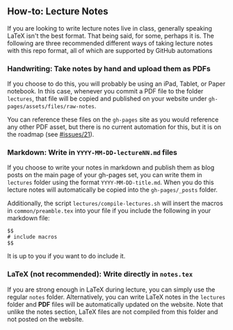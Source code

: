 ## How-to: Lecture Notes

If you are looking to write lecture notes live in class, generally speaking LaTeX isn't the best format. That being said, for some, perhaps it is. The following are three recommended different ways of taking lecture notes with this repo format, all of which are supported by GitHub automations

### Handwriting: Take notes by hand and upload them as PDFs

If you choose to do this, you will probably be using an iPad, Tablet, or Paper notebook. In this case,  whenever you commit a PDF file to the folder `lectures`, that file will be copied and published on your website under `gh-pages/assets/files/raw-notes`. 

You can reference these files on the `gh-pages` site as you would reference any other PDF asset, but  there is no current automation for this, but it is on the roadmap (see [#issues/21](https://github.com/qwinters/course-repo-template/issues/21)).

### Markdown: Write in `YYYY-MM-DD-lectureNN.md` files

If you choose to write your notes in markdown and publish them as blog posts on the main page of your gh-pages set, you can write them in `lectures` folder using the format `YYYY-MM-DD-title.md`. When you do this lecture notes will automatically be copied into the `gh-pages/_posts` folder. 

Additionally, the script `lectures/compile-lectures.sh` will insert the macros in `common/preamble.tex` into your file if you include the following in your markdown file: 
```
$$
# include macros
$$
```
It is up to you if you want to do include it. 

### LaTeX (not recommended): Write directly in `notes.tex`

If you are strong enough in LaTeX during lecture, you can simply use the regular `notes` folder. Alternatively, you can write LaTeX notes in the `lectures` folder and **PDF** files will be automatically updated on the website. Note that unlike the notes section, LaTeX files are not compiled from this folder and not posted on the website. 
